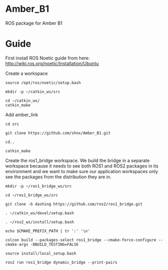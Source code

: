 # Amber_B1
ROS package for Amber B1


# Guide
 First install ROS Noetic guide from here: http://wiki.ros.org/noetic/Installation/Ubuntu 
 
 Create a workspace 
 
 ``source /opt/ros/noetic/setup.bash`` 
 
 ``mkdir -p ~/catkin_ws/src`` 
 
 ``cd ~/catkin_ws/``  
 ``catkin_make`` 
 
 
 Add amber_link 
 
 ``cd src`` 
 
 ``git clone https://github.com/shnx/Amber_B1.git``
 
 ``cd..`` 
 
 ``catkin_make``  
 
Create the ros1_bridge workspace. We build the bridge in a separate workspace because it needs to see both ROS1 and ROS2 packages in its environment and we want to make sure our application workspaces only see the packages from the distribution they are in.

``mkdir -p ~/ros1_bridge_ws/src``

``cd ~/ros1_bridge_ws/src``

``git clone -b dashing https://github.com/ros2/ros1_bridge.git``

``. ~/catkin_ws/devel/setup.bash``

``. ~/ros2_ws/install/setup.bash``

``echo $CMAKE_PREFIX_PATH | tr ':' '\n'``

``colcon build --packages-select ros1_bridge --cmake-force-configure --cmake-args -DBUILD_TESTING=FALSE``

``source install/local_setup.bash``

``ros2 run ros1_bridge dynamic_bridge --print-pairs``

